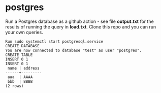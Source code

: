 # postgres

Run a Postgres database as a github action - see file **output.txt** for the results of running the query in **load.txt**. Clone this repo and you can run your own queries.

```
Run sudo systemctl start postgresql.service
CREATE DATABASE
You are now connected to database "test" as user "postgres".
CREATE TABLE
INSERT 0 1
INSERT 0 1
 name | address 
------+---------
 aaa  | AAAA
 bbb  | BBBB
(2 rows)
```
